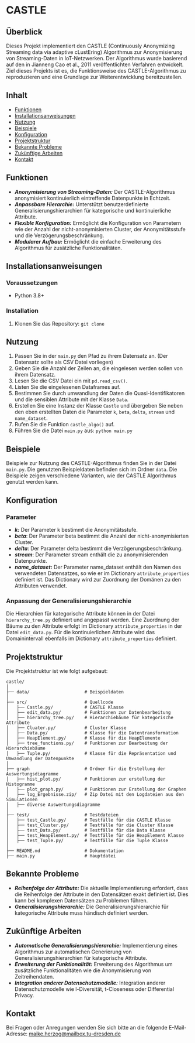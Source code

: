 # CASTLE

## Überblick
Dieses Projekt implementiert den CASTLE (Continuously Anonymizing Streaming data via adaptive cLustEring) Algorithmus zur Anonymisierung von Streaming-Daten in IoT-Netzwerken. Der Algorithmus wurde basierend auf den in Jianneng Cao et al., 2011 veröffentlichten Verfahren entwickelt. Ziel dieses Projekts ist es, die Funktionsweise des CASTLE-Algorithmus zu reproduzieren und eine Grundlage zur Weiterentwicklung bereitzustellen. 

## Inhalt

- [Funktionen](#funktionen)
- [Installationsanweisungen](#installationsanweisungen)
- [Nutzung](#nutzung)
- [Beispiele](#beispiele)
- [Konfiguration](#konfiguration)
- [Projektstruktur](#projektstruktur)
- [Bekannte Probleme](#bekannte-probleme)
- [Zukünftige Arbeiten](#zukünftige-arbeiten)
- [Kontakt](#kontakt)

## Funktionen
- ***Anonymisierung von Streaming-Daten:*** Der CASTLE-Algorithmus anonymisiert kontinuierlich eintreffende Datenpunkte in Echtzeit.
- ***Anpassbare Hierarchie:*** Unterstützt benutzerdefinierte Generalisierungshierarchien für kategorische und kontinuierliche Attribute.
- ***Flexible Konfiguration:*** Ermöglicht die Konfiguration von Parametern wie der Anzahl der nicht-anonymisierten Cluster, der Anonymitätsstufe und die Verzögerungsbeschränkung.
- ***Modularer Aufbau:*** Ermöglicht die einfache Erweiterung des Algorithmus für zusätzliche Funktionalitäten.

## Installationsanweisungen
### Voraussetzungen
- Python 3.8+
### Installation
1. Klonen Sie das Repository:
   ```git clone```

## Nutzung
1. Passen Sie in der `main.py` den Pfad zu ihrem Datensatz an. (Der Datensatz sollte als CSV Datei vorliegen)
2. Geben Sie die Anzahl der Zeilen an, die eingelesen werden sollen von ihrem Datensatz.
3. Lesen Sie die CSV Datei ein mit `pd.read_csv()`.
4. Listen Sie die eingelesenen Dataframes auf.
5. Bestimmen Sie durch umwandlung der Daten die Quasi-Identifikatoren und die sensiblen Attribute mit der Klasse `Data`.
6. Erstellen Sie eine Instanz der Klasse `Castle` und übergeben Sie neben den eben erstellten Daten die Parameter `k`, `beta`, `delta`, `stream` und `name_dataset`.
7. Rufen Sie die Funktion `castle_algo()` auf.
2. Führen Sie die Datei `main.py` aus:
   ```python main.py```

## Beispiele
Beispiele zur Nutzung des CASTLE-Algorithmus finden Sie in der Datei `main.py`. Die genutzten Beispieldaten befinden sich im Ordner `data`. Die Beispiele zeigen verschiedene Varianten, wie der CASTLE Algorithmus genutzt werden kann.

## Konfiguration
### Parameter
- ***k:*** Der Parameter k bestimmt die Anonymitätsstufe.
- ***beta***: Der Parameter beta bestimmt die Anzahl der nicht-anonymisierten Cluster.
- ***delta***: Der Parameter delta bestimmt die Verzögerungsbeschränkung.
- ***stream***: Der Parameter stream enthält die zu anonymisierenden Datenpunkte.
- ***name_dataset:*** Der Parameter name_dataset enthält den Namen des verwendeten Datensatzes, so wie er im Dictionary `attribute_properties` definiert ist. Das Dictionary wird zur Zuordnung der Domänen zu den Attributen verwendet.

### Anpassung der Generalisierungshierarchie
Die Hierarchien für kategorische Attribute können in der Datei `hierarchy_tree.py` definiert und angepasst werden. Eine Zuordnung der Bäume zu den Attribute erfolgt im Dictionary `attribute_properties` in der Datei `edit_data.py`. Für die kontinuierlichen Attribute wird das Domainintervall ebenfalls im Dictionary `attribute_properties` definiert.

## Projektstruktur
Die Projektstruktur ist wie folgt aufgebaut:
```
castle/
│
├── data/                     # Beispieldaten
│
├── src/                      # Quellcode
│   ├── Castle.py/            # CASTLE Klasse
│   ├── edit_data.py/         # Funktionen zur Datenbearbeitung
│   ├── hierarchy_tree.py/    # Hierarchiebäume für kategorische Attribute
│   ├── Cluater.py/           # Cluster Klasse
│   ├── Data.py/              # Klasse für die Datentransformation
│   ├── HeapElement.py/       # Klasse für die HeapElemente
│   ├── tree_functions.py/    # Funktionen zur Bearbeitung der Hierarchiebäume
│   ├── Tuple.py/             # Klasse für die Repräsentation und Umwandlung der Datenpunkte
│
├── graph                     # Ordner für die Erstellung der Auswertungsdiagramme
│   ├── hist_plot.py/         # Funktionen zur erstellung der Histogramme
│   ├── plot_graph.py/        # Funktionen zur Erstellung der Graphen
│   ├── log_Ergebnisse.zip/   # Zip Datei mit den Logdateien aus den Simulationen
│   ├── diverse Auswertungsdiagramme
│
├── test/                     # Testdateien
│   ├── test_Castle.py/       # Testfälle für die CASTLE Klasse
│   ├── test_Cluster.py/      # Testfälle für die Cluster Klasse
│   ├── test_Data.py/         # Testfälle für die Data Klasse
│   ├── test_HeapElement.py/  # Testfälle für die HeapElement Klasse
│   ├── test_Tuple.py/        # Testfälle für die Tuple Klasse
│
├── README.md                 # Dokumentation
├── main.py                   # Hauptdatei

```

## Bekannte Probleme
- ***Reihenfolge der Attribute:*** Die aktuelle Implementierung erfordert, dass die Reihenfolge der Attribute in den Datensätzen exakt definiert ist. Dies kann bei komplexen Datensätzen zu Problemen führen.
- ***Generalisierungshierarchie:*** Die Generalisierungshierarchie für kategorische Attribute muss händisch definiert werden. 

## Zukünftige Arbeiten
- ***Automatische Generalisierungshierarchie:*** Implementierung eines Algorithmus zur automatischen Generierung von Generalisierungshierarchien für kategorische Attribute.
- ***Erweiterung der Funktionalität:*** Erweiterung des Algorithmus um zusätzliche Funktionalitäten wie die Anonymisierung von Zeitreihendaten.
- ***Integration anderer Datenschutzmodelle:*** Integration anderer Datenschutzmodelle wie l-Diversität, t-Closeness oder Differential Privacy.

## Kontakt
Bei Fragen oder Anregungen wenden Sie sich bitte an die folgende E-Mail-Adresse: [maike.herzog@mailbox.tu-dresden.de](mailto:maike.herzog@mailbox.tu-dresden.de)


```